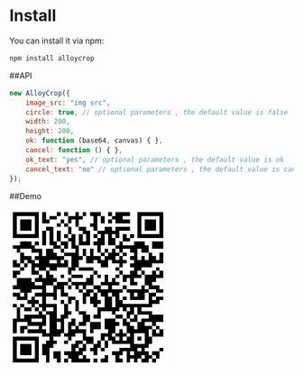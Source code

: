 # Install

You can install it via npm:

```html
npm install alloycrop
```


##API

```js
new AlloyCrop({
    image_src: "img src",
    circle: true, // optional parameters , the default value is false
    width: 200,
    height: 200,
    ok: function (base64, canvas) { },
    cancel: function () { },
	ok_text: "yes", // optional parameters , the default value is ok
    cancel_text: "no" // optional parameters , the default value is cancel
});
```

##Demo

![alloy_crop.png](alloy_crop.png)